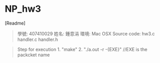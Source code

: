 # NP_hw3

[Readme]
> 學號: 407410029
> 姓名: 鍾意涓
> 環境: Mac OSX
> Source code: hw3.c handler.c handler.h

> Step for execution
    1. "make"
    2. "./a.out -r -{EXE}" //EXE is the packcket name
    

